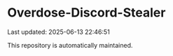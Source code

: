 # Overdose-Discord-Stealer

Last updated: 2025-06-13 22:46:51

This repository is automatically maintained.
